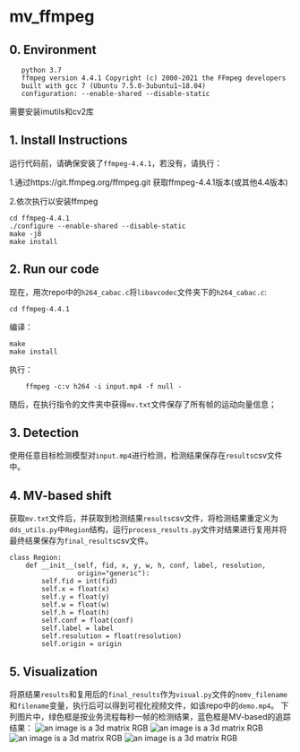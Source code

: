# mv_ffmpeg

## 0. Environment

```OS ubuntu~18.04
   python 3.7
   ffmpeg version 4.4.1 Copyright (c) 2000-2021 the FFmpeg developers
   built with gcc 7 (Ubuntu 7.5.0-3ubuntu1~18.04)
   configuration: --enable-shared --disable-static

```
需要安装imutils和cv2库
## 1. Install Instructions

运行代码前，请确保安装了```ffmpeg-4.4.1```，若没有，请执行：

1.通过https://git.ffmpeg.org/ffmpeg.git  获取ffmpeg-4.4.1版本(或其他4.4版本)

2.依次执行以安装ffmpeg

   ```
   cd ffmpeg-4.4.1
   ./configure --enable-shared --disable-static
   make -j8
   make install
   ```   


## 2. Run our code

现在，用次repo中的```h264_cabac.c```将```libavcodec```文件夹下的```h264_cabac.c```:

```cd ffmpeg-4.4.1```

编译：

```
make
make install
```

执行：

```
    ffmpeg -c:v h264 -i input.mp4 -f null - 
```

随后，在执行指令的文件夹中获得```mv.txt```文件保存了所有帧的运动向量信息；

## 3. Detection

使用任意目标检测模型对```input.mp4```进行检测，检测结果保存在```results```csv文件中。

## 4. MV-based shift

获取```mv.txt```文件后，并获取到检测结果```results```csv文件，将检测结果重定义为```dds_utils.py```中```Region```结构，运行```process_results.py```文件对结果进行复用并将最终结果保存为```final_results```csv文件。
```
class Region:
    def __init__(self, fid, x, y, w, h, conf, label, resolution,
                 origin="generic"):
        self.fid = int(fid)
        self.x = float(x)
        self.y = float(y)
        self.w = float(w)
        self.h = float(h)
        self.conf = float(conf)
        self.label = label
        self.resolution = float(resolution)
        self.origin = origin
```

## 5. Visualization

将原结果```results```和复用后的```final_results```作为```visual.py```文件的```nomv_filename```和```filename```变量，执行后可以得到可视化视频文件，如该repo中的```demo.mp4```。
下列图片中，绿色框是按业务流程每秒一帧的检测结果，蓝色框是MV-based的追踪结果：
![an image is a 3d matrix RGB](/0000000125.png "An image is a 3D matrix")
![an image is a 3d matrix RGB](/0000000151.png "An image is a 3D matrix")
![an image is a 3d matrix RGB](/0000000155.png "An image is a 3D matrix")
![an image is a 3d matrix RGB](/0000000177.png "An image is a 3D matrix")

